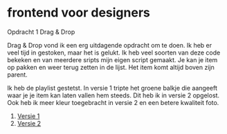# frontend voor designers

Opdracht 1      Drag & Drop

Drag & Drop vond ik een erg uitdagende opdracht om te doen.
Ik heb er veel tijd in gestoken, maar het is gelukt.
Ik heb veel soorten van deze code bekeken en van meerdere sripts mijn eigen script gemaakt.
Je kan je item op pakken en weer terug zetten in de lijst.
Het item komt altijd boven zijn parent.


Ik heb de playlist gestetst.
In versie 1 tripte het groene balkje die aangeeft waar je je item kan laten vallen hem steeds.
Dit heb ik in versie 2 opgelost. Ook heb ik meer kleur toegebracht in versie 2 en een betere kwaliteit foto.

1. [Versie 1](https://esmeebarten.github.io/frontendvoordesigners/opdracht1/v1/)
2. [Versie 2](https://esmeebarten.github.io/frontendvoordesigners/opdracht1/v2/)

